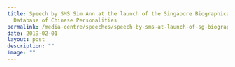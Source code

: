 ```yaml
---
title: Speech by SMS Sim Ann at the launch of the Singapore Biographical
  Database of Chinese Personalities
permalink: /media-centre/speeches/speech-by-sms-at-launch-of-sg-biographical-database-of-chinese-personalities/
date: 2019-02-01
layout: post
description: ""
image: ""
---
```

